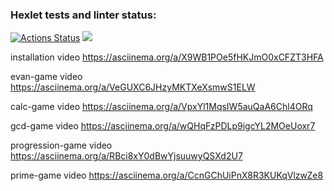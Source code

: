 ### Hexlet tests and linter status:
[![Actions Status](https://github.com/michaelk77/python-project-49/workflows/hexlet-check/badge.svg)](https://github.com/michaelk77/python-project-49/actions)
<a href="https://codeclimate.com/github/michaelk77/python-project-49/maintainability"><img src="https://api.codeclimate.com/v1/badges/e0a8e479c1736b560bb5/maintainability" /></a>

installation video
https://asciinema.org/a/X9WB1POe5fHKJmO0xCFZT3HFA

evan-game video
https://asciinema.org/a/VeGUXC6JHzyMKTXeXsmwS1ELW

calc-game video
https://asciinema.org/a/VpxYl1MqsIW5auQaA6Chl4ORq

gcd-game video
https://asciinema.org/a/wQHqFzPDLp9igcYL2MOeUoxr7

progression-game video
https://asciinema.org/a/RBci8xY0dBwYjsuuwyQSXd2U7

prime-game video
https://asciinema.org/a/CcnGChUiPnX8R3KUKqVlzwZe8

